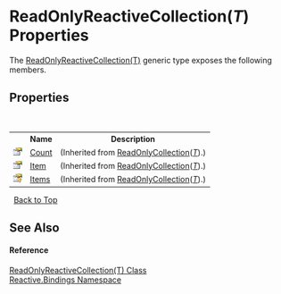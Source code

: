 # ReadOnlyReactiveCollection(*T*) Properties
 

The <a href="b12e7e8c-f79a-9768-f64e-f5fe747e1d4a">ReadOnlyReactiveCollection(T)</a> generic type exposes the following members.


## Properties
&nbsp;<table><tr><th></th><th>Name</th><th>Description</th></tr><tr><td>![Public property](media/pubproperty.gif "Public property")</td><td><a href="http://msdn2.microsoft.com/en-us/library/ms132507" target="_blank">Count</a></td><td> (Inherited from <a href="http://msdn2.microsoft.com/en-us/library/ms132474" target="_blank">ReadOnlyCollection</a>(<a href="b12e7e8c-f79a-9768-f64e-f5fe747e1d4a">*T*</a>).)</td></tr><tr><td>![Public property](media/pubproperty.gif "Public property")</td><td><a href="http://msdn2.microsoft.com/en-us/library/ms132508" target="_blank">Item</a></td><td> (Inherited from <a href="http://msdn2.microsoft.com/en-us/library/ms132474" target="_blank">ReadOnlyCollection</a>(<a href="b12e7e8c-f79a-9768-f64e-f5fe747e1d4a">*T*</a>).)</td></tr><tr><td>![Protected property](media/protproperty.gif "Protected property")</td><td><a href="http://msdn2.microsoft.com/en-us/library/ms132509" target="_blank">Items</a></td><td> (Inherited from <a href="http://msdn2.microsoft.com/en-us/library/ms132474" target="_blank">ReadOnlyCollection</a>(<a href="b12e7e8c-f79a-9768-f64e-f5fe747e1d4a">*T*</a>).)</td></tr></table>&nbsp;
<a href="#readonlyreactivecollection(*t*)-properties">Back to Top</a>

## See Also


#### Reference
<a href="b12e7e8c-f79a-9768-f64e-f5fe747e1d4a">ReadOnlyReactiveCollection(T) Class</a><br /><a href="c3971206-685a-088e-bb60-d89f59135b99">Reactive.Bindings Namespace</a><br />